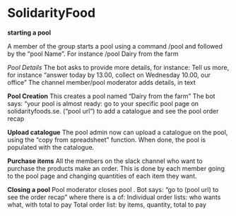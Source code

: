 # SolidarityFood

**starting a pool**

A member of the group starts a pool using a command /pool and followed by the “pool Name”. 
For instance /pool Dairy from the farm

*Pool Details*
The bot asks to provide more details, for instance:
Tell us more, for instance “answer today by 13.00, collect on Wednesday 10.00, our office”
The channel member/pool moderator adds details, in text

**Pool Creation**
This creates a pool named “Dairy from the farm”
The bot says: “your pool is almost ready: go to your specific pool page on solidarityfoods.se. (“pool url”) to add a catalogue and see the pool order recap

**Upload catalogue**
The pool admin now can upload a catalogue on the pool, using the “copy from spreadsheet” function. When done, the pool is populated with the catalogue.


**Purchase items**
All the members on the slack channel who want to purchase the products make an order. This is done by each member going to the pool page and changing quantities of each item they want.

**Closing a pool**
Pool moderator closes pool . Bot says: “go to (pool url) to see the order recap” where there is a of:
Individual order lists: who wants what, with total to pay
Total order list: by items, quantity, total to pay


